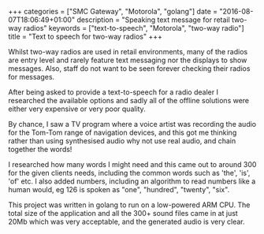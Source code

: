 +++
categories = ["SMC Gateway", "Motorola", "golang"]
date = "2016-08-07T18:06:49+01:00"
description = "Speaking text message for retail two-way radios"
keywords = ["text-to-speech", "Motorola", "two-way radio"]
title = "Text to speech for two-way radios"
+++

Whilst two-way radios are used in retail environments, many of the radios are entry level and rarely feature text
messaging nor the displays to show messages. Also, staff do not want to be seen forever checking their radios for
messages.

After being asked to provide a text-to-speech for a radio dealer I researched the available options and sadly all
of the offline solutions were either very expensive or very poor quality.

By chance, I saw a TV program where a voice artist was recording the audio for the Tom-Tom range of navigation devices,
and this got me thinking rather than using synthesised audio why not use real audio, and chain together the words!

I researched how many words I might need and this came out to around 300 for the given clients needs, including the
common words such as 'the', 'is', 'of' etc. I also added numbers, including an algorithm to read numbers like a human
would, eg 126 is spoken as "one", "hundred", "twenty", "six".

This project was written in golang to run on a low-powered ARM CPU. The total size of the application and all the 300+
sound files came in at just 20Mb which was very acceptable, and the generated audio is very clear.

